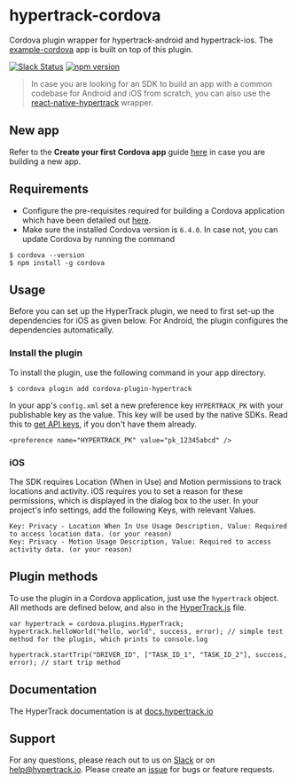 # hypertrack-cordova
Cordova plugin wrapper for hypertrack-android and hypertrack-ios. The [example-cordova](https://github.com/hypertrack/example-cordova/) app is built on top of this plugin.

[![Slack Status](http://slack.hypertrack.io/badge.svg)](http://slack.hypertrack.io) [![npm version](https://badge.fury.io/js/cordova-plugin-hypertrack.svg)](https://badge.fury.io/js/cordova-plugin-hypertrack)

> In case you are looking for an SDK to build an app with a common codebase for Android and iOS from scratch, you can also use the [react-native-hypertrack](https://github.com/hypertrack/react-native-hypertrack/) wrapper.

## New app
Refer to the **Create your first Cordova app** guide [here](https://cordova.apache.org/docs/en/latest/guide/cli/index.html) in case you are building a new app.

## Requirements
- Configure the pre-requisites required for building a Cordova application which have been detailed out [here](https://cordova.apache.org/docs/en/latest/guide/cli/index.html#install-pre-requisites-for-building).
- Make sure the installed Cordova version is `6.4.0`. In case not, you can update Cordova by running the command
```
$ cordova --version
$ npm install -g cordova
```

## Usage
Before you can set up the HyperTrack plugin, we need to first set-up the dependencies for iOS as given below. For Android, the plugin configures the dependencies automatically.

### Install the plugin
To install the plugin, use the following command in your app directory.
```
$ cordova plugin add cordova-plugin-hypertrack
```

In your app's `config.xml` set a new preference key `HYPERTRACK_PK` with your publishable key as the value. This key will be used by the native SDKs. Read this to [get API keys](http://docs.hypertrack.io/docs/get-api-keys), if you don't have them already.
```
<preference name="HYPERTRACK_PK" value="pk_12345abcd" />
```

### iOS
The SDK requires Location (When in Use) and Motion permissions to track locations and activity. iOS requires you to set a reason for these permissions, which is displayed in the dialog box to the user. In your project's info settings, add the following Keys, with relevant Values.
```
Key: Privacy - Location When In Use Usage Description, Value: Required to access location data. (or your reason)
Key: Privacy - Motion Usage Description, Value: Required to access activity data. (or your reason)
```

## Plugin methods
To use the plugin in a Cordova application, just use the `hypertrack` object. All methods are defined below, and also in the [HyperTrack.js](https://github.com/hypertrack/hypertrack-cordova/blob/master/www/HyperTrack.js) file.

```
var hypertrack = cordova.plugins.HyperTrack;
hypertrack.helloWorld("hello, world", success, error); // simple test method for the plugin, which prints to console.log

hypertrack.startTrip("DRIVER_ID", ["TASK_ID_1", "TASK_ID_2"], success, error); // start trip method
```

## Documentation
The HyperTrack documentation is at [docs.hypertrack.io](http://docs.hypertrack.io/)

## Support
For any questions, please reach out to us on [Slack](http://docs.hypertrack.io/) or on help@hypertrack.io. Please create an [issue](https://github.com/hypertrack/hypertrack-cordova/issues) for bugs or feature requests.
